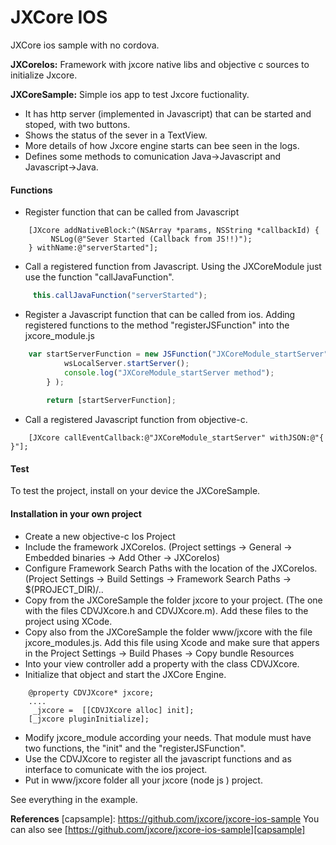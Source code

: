 # JXCore IOS

JXCore ios sample with no cordova.

**JXCoreIos:** Framework with jxcore native libs and objective c sources to initialize Jxcore. 

**JXCoreSample:** Simple ios app to test Jxcore fuctionality. 
- It has http server (implemented in Javascript) that can be started and stoped, with two buttons. 
- Shows the status of the sever in a TextView.
- More details of how Jxcore engine starts can bee seen in the logs.
- Defines some methods to comunication Java->Javascript and Javascript->Java.

#### Functions
- Register function that can be called from Javascript
```objc
    [JXcore addNativeBlock:^(NSArray *params, NSString *callbackId) {
         NSLog(@"Sever Started (Callback from JS!!)");
    } withName:@"serverStarted"];
```
- Call a registered function from Javascript. Using the JXCoreModule just use the function "callJavaFunction".
```javascript
     this.callJavaFunction("serverStarted");
```
- Register a Javascript function that can be called from ios. Adding registered functions to the method "registerJSFunction" into the jxcore_module.js
```javascript
    var startServerFunction = new JSFunction("JXCoreModule_startServer", function() {
            wsLocalServer.startServer();
            console.log("JXCoreModule_startServer method");
        } );
        
        return [startServerFunction];
```
- Call a registered Javascript function from objective-c.
```objc
    [JXcore callEventCallback:@"JXCoreModule_startServer" withJSON:@"{ }"];
```

#### Test
To test the project, install on your device the JXCoreSample. 

#### Installation in your own project
- Create a new objective-c Ios Project
- Include the framework JXCoreIos. (Project settings -> General -> Embedded binaries -> Add Other -> JXCoreIos)
- Configure Framework Search Paths with the location of the JXCoreIos. (Project Settings -> Build Settings -> Framework Search Paths -> $(PROJECT_DIR)/.. 
- Copy from the JXCoreSample the folder jxcore to your project. (The one with the files CDVJXcore.h and CDVJXcore.m). Add these files to the project using XCode.
- Copy also  from the JXCoreSample the folder www/jxcore with the file jxcore_modules.js. Add this file using Xcode and make sure that appers in the Project Settings -> Build Phases -> Copy bundle Resources
- Into your view controller add a property with the class CDVJXcore.
- Initialize that object and start the JXCore Engine.
```objc
    @property CDVJXcore* jxcore;
    ....
     _jxcore =  [[CDVJXcore alloc] init];
    [_jxcore pluginInitialize];
```
- Modify jxcore_module according your needs. That module must have two functions, the "init" and the "registerJSFunction".
- Use the CDVJXcore to register all the javascript functions and as interface to comunicate with the ios project.
- Put in www/jxcore folder all your jxcore (node js ) project.

See everything in the example.

**References**
[capsample]: https://github.com/jxcore/jxcore-ios-sample
 You can also see [https://github.com/jxcore/jxcore-ios-sample][capsample]


